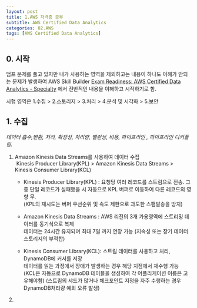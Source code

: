 ```yaml
---
layout: post
title: 1.AWS 자격증 공부 
subtitle: AWS Certified Data Analytics
categories: 02.AWS
tags: [AWS Certified Data Analytics]
---
```


## 0. 시작

덤프 문제를 풀고 있지만 내가 사용하는 영역을 제외하고는  내용이 하나도 이해가 안되는 문제가 발생하여
AWS Skill Builder [Exam Readiness: AWS Certified Data Analytics - Specialty][1] 
에서 전반적인 내용을 이해하고 시작하기로 함.

시험 영역은 1.수집 > 2.스토리지 > 3.처리 > 4.분석 및 시각화 > 5.보안 


## 1. 수집 

*데이터 흡수,변환, 처리, 확장성, 처리량, 밸런싱, 비용, 파이프라인 , 파이프라인 디커플링.*

1. Amazon Kinesis Data Streams를 사용하여 데이터 수집  
&nbsp;Kinesis Producer Library(KPL) > Amazon Kinesis Data Streams > Kinesis Consumer Library(KCL)  
    
   * Kinesis Producer Library(KPL) : 요청당 여러 레코드를 스트림으로 전송. 
     그중 단일 레코드가 실패했을 시 자동으로 KPL 버퍼로 이동하여 다른 레코드의 영향 무.  
     (KPL의 재시도는 버퍼 우선순위 및 속도 제한으로 과도한 스팸발송을 방지)   
    
   * Amazon Kinesis Data Streams : AWS 리전의 3개 가용영역에 스트리밍 데이터를 동기식으로 복제  
     데이터는 24시간 유지되며 최대 7일 까지 연장 가능 (지속성 또는 장기 데이터 스토리지의 부적합)   
                                  
   * Kinesis Consumer Library(KCL): 스트림 데이터를 사용하고 처리, DynamoDB에 커서를 저장    
     데이터를 읽는 과정에서 장애가 발생하는 경우 해당 지점에서 재수행 가능      
(KCL은 자동으로 DynamoDB 테이블을 생성하여 각 어플리케이션 이름은 고유해야함) 
(스트림의 샤드가 많거나 체크포인트 지정을 자주 수행하는 경우 DynamoDB처리량 예외 오류 발생)  
                                  
 
 2.
 
 



  [1]: https://explore.skillbuilder.aws/learn/course/internal/view/elearning/12287/exam-readiness-aws-certified-data-analytics-specialty-korean
 
